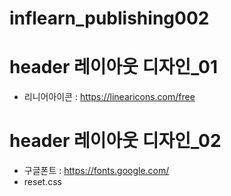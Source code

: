 # inflearn_publishing002

# header 레이아웃 디자인_01
- 리니어아이콘 : https://linearicons.com/free

# header 레이아웃 디자인_02
- 구글폰트 : https://fonts.google.com/
- reset.css